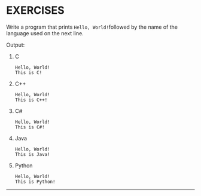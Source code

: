 # EXERCISES

Write a program that prints `Hello, World!`followed by the name of the language used on the next line.

Output:

1. C
   ```console
   Hello, World!
   This is C!
   ```
2. C++
   ```console
   Hello, World!
   This is C++!
   ```
3. C#
   ```console
   Hello, World!
   This is C#!
   ```
4. Java
   ```console
   Hello, World!
   This is Java!
   ```
5. Python
   ```console
   Hello, World!
   This is Python!
   ```

___


